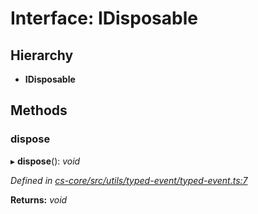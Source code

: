 # Interface: IDisposable

## Hierarchy

* **IDisposable**

## Methods

###  dispose

▸ **dispose**(): *void*

*Defined in [cs-core/src/utils/typed-event/typed-event.ts:7](https://github.com/RichardHovenkamp/csnext/blob/eefa977/packages/cs-core/src/utils/typed-event/typed-event.ts#L7)*

**Returns:** *void*
